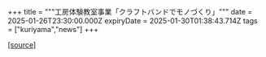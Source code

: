 +++
title = """工房体験教室事業「クラフトバンドでモノづくり」"""
date = 2025-01-26T23:30:00.000Z
expiryDate = 2025-01-30T01:38:43.714Z
tags = ["kuriyama","news"]
+++


[[source]](https://www.town.kuriyama.hokkaido.jp/soshiki/55/30070.html)
